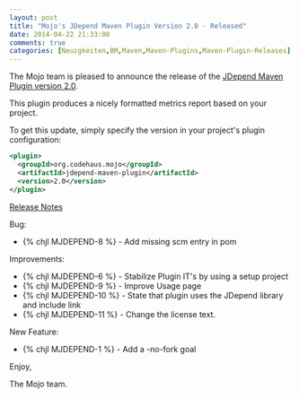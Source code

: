```yaml
---
layout: post
title: "Mojo's JDepend Maven Plugin Version 2.0 - Released"
date: 2014-04-22 21:33:00
comments: true
categories: [Neuigkeiten,BM,Maven,Maven-Plugins,Maven-Plugin-Releases]
---
```

The Mojo team is pleased to announce the release of the 
[JDepend Maven Plugin version 2.0](http://mojo.codehaus.org/jdepend-maven-plugin/).

This plugin produces a nicely formatted metrics report based on your project.

To get this update, simply specify the version in your project's plugin configuration: 

``` xml
<plugin>
  <groupId>org.codehaus.mojo</groupId>
  <artifactId>jdepend-maven-plugin</artifactId>
  <version>2.0</version>
</plugin>
```
<!-- more -->

[Release Notes](http://jira.codehaus.org/secure/ReleaseNote.jspa?projectId=13231&version=20128)

Bug:

 * {% chjl MJDEPEND-8 %} - Add missing scm entry in pom

Improvements:

 * {% chjl MJDEPEND-6 %} - Stabilize Plugin IT's by using a setup project
 * {% chjl MJDEPEND-9 %} - Improve Usage page
 * {% chjl MJDEPEND-10 %} - State that plugin uses the JDepend library and include link
 * {% chjl MJDEPEND-11 %} - Change the license text.

New Feature:

 * {% chjl MJDEPEND-1 %} - Add a -no-fork goal

Enjoy,

The Mojo team.
